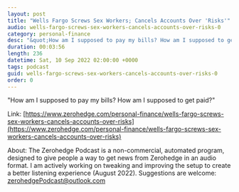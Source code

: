 ```yaml
---
layout: post
title: "Wells Fargo Screws Sex Workers; Cancels Accounts Over 'Risks'"
audio: wells-fargo-screws-sex-workers-cancels-accounts-over-risks-0
category: personal-finance
desc: "&quot;How am I supposed to pay my bills? How am I supposed to get paid?&quot;"
duration: 00:03:56
length: 236
datetime: Sat, 10 Sep 2022 02:00:00 +0000
tags: podcast
guid: wells-fargo-screws-sex-workers-cancels-accounts-over-risks-0
order: 0
---
```

&quot;How am I supposed to pay my bills? How am I supposed to get paid?&quot;

Link: [https://www.zerohedge.com/personal-finance/wells-fargo-screws-sex-workers-cancels-accounts-over-risks](https://www.zerohedge.com/personal-finance/wells-fargo-screws-sex-workers-cancels-accounts-over-risks)

About: The Zerohedge Podcast is a non-commercial, automated program, designed to give people a way to get news from Zerohedge in an audio format.  I am actively working on tweaking and improving the setup to create a better listening experience (August 2022).  Suggestions are welcome: [zerohedgePodcast@outlook.com](mailto:zerohedgePodcast@outlook.com)
